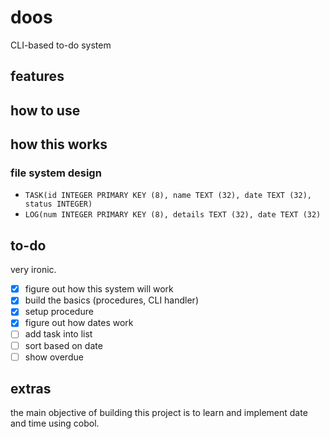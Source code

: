 # doos

CLI-based to-do system

## features

## how to use

## how this works

### file system design

- `TASK(id INTEGER PRIMARY KEY (8), name TEXT (32), date TEXT (32), status INTEGER)`
- `LOG(num INTEGER PRIMARY KEY (8), details TEXT (32), date TEXT (32)`

## to-do

very ironic.

- [x] figure out how this system will work
- [x] build the basics (procedures, CLI handler)
- [x] setup procedure
- [x] figure out how dates work
- [ ] add task into list
- [ ] sort based on date
- [ ] show overdue

## extras

the main objective of building this project is to learn and implement date and time using cobol.
